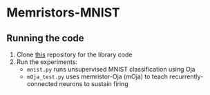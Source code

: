 # Memristors-MNIST

## Running the code
1. Clone [this](https://github.com/Tioz90/Memristor-Nengo) repository for the library code
2. Run the experiments:
    * ``mnist.py`` runs unsupervised MNIST classification using Oja
    * ``mOja_test.py`` uses memristor-Oja (mOja) to teach recurrently-connected neurons to sustain firing
